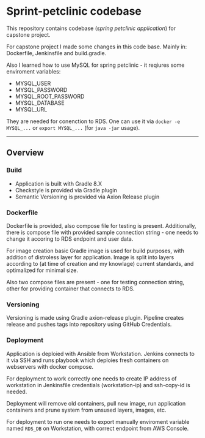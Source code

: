 # Sprint-petclinic codebase

This repository contains codebase (*spring petclinic application*) for capstone project.

For capstone project I made some changes in this code base. Mainly in: Dockerfile, Jenkinsfile and build.gradle.

Also I learned how to use MySQL for spring petclinic - it reqiures some enviroment variables:

* MYSQL_USER
* MYSQL_PASSWORD
* MYSQL_ROOT_PASSWORD
* MYSQL_DATABASE
* MYSQL_URL

They are needed for conenction to RDS. One can use it via `docker -e MYSQL_...` or `export MYSQL_...` (for `java -jar` usage).

<hr>

## Overview

### Build

* Application is built with Gradle 8.X
* Checkstyle is provided via Gradle plugin
* Semantic Versioning is provided via Axion Release plugin

### Dockerfile

Dockerfile is provided, also compose file for testing is present. Additionally, there is compose file with provided sample connection string - one needs to change it accoring to RDS endpoint and user data.

For image creation basic Gradle image is used for build purposes, with addition of distroless layer for application. Image is split into layers according to (at time of creation and my knowlage) current standards, and optimalized for minimal size.

Also two compose files are present - one for testing connection string, other for providing container that connects to RDS.

### Versioning

Versioning is made using Gradle axion-release plugin. Pipeline creates release and pushes tags into repository using GitHub Credentials.

### Deployment

Application is deploied with Ansible from Workstation. Jenkins connects to it via SSH and runs playbook which deploies fresh containers on webservers with docker compose.

For deployment to work correctly one needs to create IP address of workstation in Jenkinsfile credentials (workstation-ip) and ssh-copy-id is needed.

Deployment will remove old containers, pull new image, run application containers and prune system from unsused layers, images, etc.

For deployment to run one needs to export manually enviroment variable named `RDS_DB` on Workstation, with correct endpoint from AWS Console.

